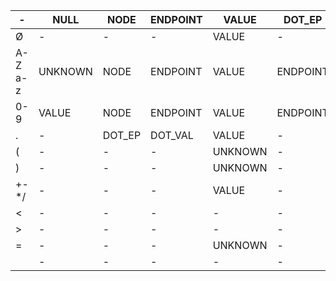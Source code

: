 
|-|NULL|NODE|ENDPOINT|VALUE|DOT_EP|DOT_VAL|OPERATOR|UNKNOWN|FLOW|SUBFLOW|
|-|-|-|-|-|-|-|-|-|-|-|
|Ø|-|-|-|VALUE|-|-|-|VALUE|-|-|
|A-Z<br/>a-z|UNKNOWN|NODE|ENDPOINT|VALUE|ENDPOINT|VALUE|-|UNKNOWN|FLOW|-|
|0-9|VALUE|NODE|ENDPOINT|VALUE|ENDPOINT|VALUE|-|UNKNOWN|FLOW|-|
|.|-|DOT_EP|DOT_VAL|VALUE|-|-|-|DOT_EP|-|-|
|(|-|-|-|UNKNOWN|-|-|-|UNKNOWN|-|-|
|)|-|-|-|UNKNOWN|-|-|-|UNKNOWN|-|-|
|+-*/|-|-|-|VALUE|-|-|-|UNKNOWN|-|-|
|<|-|-|-|-|-|-|-|-|-|-|
|>|-|-|-|-|-|-|-|-|-|-|
|=|-|-|-|UNKNOWN|-|-|-|UNKNOWN|UNKNOWN|-|
| |-|-|-|-|-|-|-|FLOW|-|-|